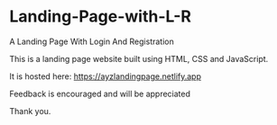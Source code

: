 # Landing-Page-with-L-R
A Landing Page With Login And Registration

This is a landing page website built using HTML, CSS and JavaScript.

It is hosted here: https://ayzlandingpage.netlify.app

Feedback is encouraged and will be appreciated 

Thank you.
